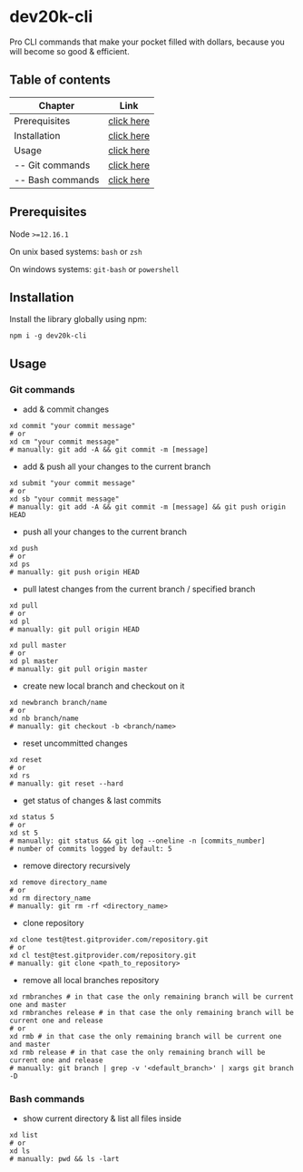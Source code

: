 # dev20k-cli
Pro CLI commands that make your pocket filled with dollars, because you will become so good &amp;  efficient.

## Table of contents
| Chapter        | Link          
| ------------- |:-------------:|
| Prerequisites      | [click here](#prerequisites)   |
| Installation      | [click here](#installation)   |
| Usage             | [click here](#usage)          | 
| -- Git commands  | [click here](#git-commands)   |
| -- Bash commands  | [click here](#bash-commands)   |

## Prerequisites
Node `>=12.16.1`

On unix based systems: `bash` or `zsh`

On windows systems: `git-bash` or `powershell`

## Installation
Install the library globally using npm:

```shell script
npm i -g dev20k-cli
```

## Usage
### Git commands
- add & commit changes

```shell script
xd commit "your commit message"
# or
xd cm "your commit message"
# manually: git add -A && git commit -m [message]
```

- add & push all your changes to the current branch

```shell script
xd submit "your commit message"
# or
xd sb "your commit message"
# manually: git add -A && git commit -m [message] && git push origin HEAD
```

- push all your changes to the current branch

```shell script
xd push
# or
xd ps
# manually: git push origin HEAD
```

- pull latest changes from the current branch / specified branch

```shell script
xd pull
# or
xd pl
# manually: git pull origin HEAD
```

```shell script
xd pull master
# or
xd pl master
# manually: git pull origin master
```

- create new local branch and checkout on it

```shell script
xd newbranch branch/name
# or
xd nb branch/name
# manually: git checkout -b <branch/name>
```

- reset uncommitted changes 

```shell script
xd reset
# or
xd rs
# manually: git reset --hard
```

- get status of changes & last commits

```shell script
xd status 5
# or
xd st 5
# manually: git status && git log --oneline -n [commits_number]
# number of commits logged by default: 5
```

- remove directory recursively

```shell script
xd remove directory_name
# or
xd rm directory_name
# manually: git rm -rf <directory_name>
```

- clone repository

```shell script
xd clone test@test.gitprovider.com/repository.git
# or
xd cl test@test.gitprovider.com/repository.git
# manually: git clone <path_to_repository>
```

- remove all local branches repository

```shell script
xd rmbranches # in that case the only remaining branch will be current one and master
xd rmbranches release # in that case the only remaining branch will be current one and release
# or
xd rmb # in that case the only remaining branch will be current one and master
xd rmb release # in that case the only remaining branch will be current one and release
# manually: git branch | grep -v '<default_branch>' | xargs git branch -D
```

### Bash commands
- show current directory & list all files inside

```shell script
xd list
# or
xd ls
# manually: pwd && ls -lart
```
